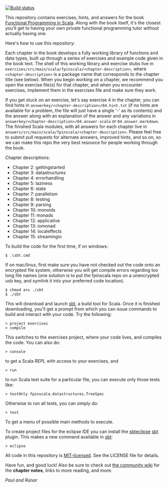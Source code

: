 [![Build status](https://travis-ci.org/fpinscala/fpinscala.svg?branch=master)](https://travis-ci.org/fpinscala/fpinscala)

This repository contains exercises, hints, and answers for the book [Functional Programming in Scala](http://manning.com/bjarnason/). Along with the book itself, it's the closest you'll get to having your own private functional programming tutor without actually having one.

Here's how to use this repository:

Each chapter in the book develops a fully working library of functions and data types, built up through a series of exercises and example code given in the book text. The shell of this working library and exercise stubs live in `exercises/src/main/scala/fpinscala/<chapter-description>`, where `<chapter-description>` is a package name that corresponds to the chapter title (see below). When you begin working on a chapter, we recommend you open the exercise file(s) for that chapter, and when you encounter exercises, implement them in the exercises file and make sure they work.

If you get stuck on an exercise, let's say exercise 4 in the chapter, you can find hints in `answerkey/<chapter-description>/04.hint.txt` (if no hints are available for a problem, the file will just have a single '-' as its contents) and the answer along with an explanation of the answer and any variations in `answerkey/<chapter-description>/04.answer.scala` or `04.answer.markdown`. The finished Scala modules, with all answers for each chapter live in `answers/src/main/scala/fpinscala/<chapter-description>`. Please feel free to submit pull requests for alternate answers, improved hints, and so on, so we can make this repo the very best resource for people working through the book.

Chapter descriptions:

* Chapter 2: gettingstarted
* Chapter 3: datastructures
* Chapter 4: errorhandling
* Chapter 5: laziness
* Chapter 6: state
* Chapter 7: parallelism
* Chapter 8: testing
* Chapter 9: parsing
* Chapter 10: monoids
* Chapter 11: monads
* Chapter 12: applicative
* Chapter 13: iomonad
* Chapter 14: localeffects
* Chapter 15: streamingio

To build the code for the first time, if on windows:

    $ .\sbt.cmd

If on mac/linux, first make sure you have not checked out the code onto an encrypted file system, otherwise you will get compile errors regarding too long file names (one solution is to put the fpinscala repo on a unencrypted usb key, and symlink it into your preferred code location).

    $ chmod a+x ./sbt
    $ ./sbt

This will download and launch [sbt](http://scala-sbt.org), a build tool for Scala. Once it is finished downloading, you'll get a prompt from which you can issue commands to build and interact with your code. Try the following:

    > project exercises
    > compile

This switches to the exercises project, where your code lives, and compiles the code. You can also do:

    > console

to get a Scala REPL with access to your exercises, and

    > run

to run Scala test suite for a particular file, you can execute only those tests like:

    > testOnly fpinscala.datastructures.TreeSpec

Otherwise to run all tests, you can simply do:

    > test

To get a menu of possible main methods to execute.

To create project files for the eclipse IDE you can install the [sbteclipse](https://github.com/typesafehub/sbteclipse) [sbt](http://scala-sbt.org) plugin.
This makes a new command available in [sbt](http://scala-sbt.org):

    > eclipse

All code in this repository is [MIT-licensed](http://opensource.org/licenses/mit-license.php). See the LICENSE file for details.

Have fun, and good luck! Also be sure to check out [the community wiki](https://github.com/fpinscala/fpinscala/wiki) for the **chapter notes**, links to more reading, and more.

_Paul and Rúnar_
